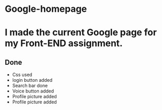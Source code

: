 # Google-homepage
<h1>I made the current Google page for my Front-END assignment.</h1>
<h2> Done </h2>
<ul>
  <li>Css used </li>
  <li>login button added</li>
  <li>Search bar done</li>
  <li>Voice button added</li>
  <li>Profile picture added</li>
  <li>Profile picture added</li>
  

